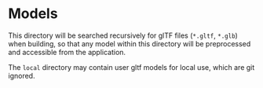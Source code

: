 # Models

This directory will be searched recursively for glTF files (`*.gltf`, `*.glb`) when building, so that any model within this directory will be preprocessed and accessible from the application.

The `local` directory may contain user gltf models for local use, which are git ignored.
